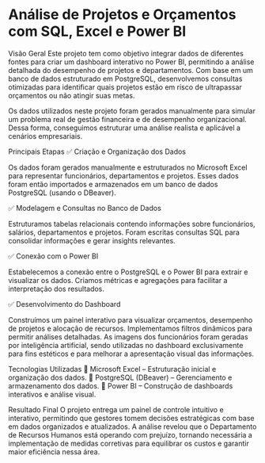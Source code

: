 # Análise de Projetos e Orçamentos com SQL, Excel e Power BI
Visão Geral 
Este projeto tem como objetivo integrar dados de diferentes fontes para criar um dashboard interativo no Power BI, permitindo a análise detalhada do desempenho de projetos e departamentos. Com base em um banco de dados estruturado em PostgreSQL, desenvolvemos consultas otimizadas para identificar quais projetos estão em risco de ultrapassar orçamentos ou não atingir suas metas. 
 
Os dados utilizados neste projeto foram gerados manualmente para simular um problema real de gestão financeira e de desempenho organizacional. Dessa forma, conseguimos estruturar uma análise realista e aplicável a cenários empresariais. 
 
Principais Etapas 
✅ Criação e Organização dos Dados 
 
Os dados foram gerados manualmente e estruturados no Microsoft Excel para representar funcionários, departamentos e projetos. 
Esses dados foram então importados e armazenados em um banco de dados PostgreSQL (usando o DBeaver). 
 
✅ Modelagem e Consultas no Banco de Dados 
 
Estruturamos tabelas relacionais contendo informações sobre funcionários, salários, departamentos e projetos. 
Foram escritas consultas SQL para consolidar informações e gerar insights relevantes. 
 
✅ Conexão com o Power BI 
 
Estabelecemos a conexão entre o PostgreSQL e o Power BI para extrair e visualizar os dados. 
Criamos métricas e agregações para facilitar a interpretação dos resultados. 
 
✅ Desenvolvimento do Dashboard 
 
Construímos um painel interativo para visualizar orçamentos, desempenho de projetos e alocação de recursos. 
Implementamos filtros dinâmicos para permitir análises detalhadas. 
As imagens dos funcionários foram geradas por inteligência artificial, sendo utilizadas no dashboard exclusivamente para fins estéticos e para melhorar a apresentação visual das informações. 

Tecnologias Utilizadas
🔹 Microsoft Excel – Estruturação inicial e organização dos dados. 
🔹 PostgreSQL (DBeaver) – Gerenciamento e armazenamento dos dados. 
🔹 Power BI – Construção de dashboards interativos e análise visual. 

Resultado Final
O projeto entrega um painel de controle intuitivo e interativo, permitindo que gestores tomem decisões estratégicas com base em dados organizados e atualizados. A análise revelou que o Departamento de Recursos Humanos está operando com prejuízo, tornando necessária a implementação de medidas corretivas para equilibrar os custos e garantir maior eficiência nessa área.
